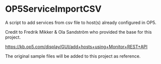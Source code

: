 # OP5ServiceImportCSV
A script to add services from csv file to host(s) already configured in OP5.


Credit to Fredrik Mikker & Ola Sandström who provided the base for this project.

https://kb.op5.com/display/GUI/add+hosts+using+Monitor+REST+API

The original sample files will be added to this project as reference.

